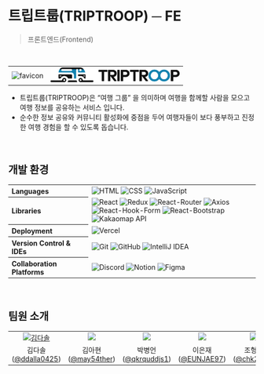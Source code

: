 # 트립트룹(TRIPTROOP) ─ FE  
> 프론트엔드(Frontend)

<br/>

<table>
  <tbody>
    <tr>
      <td>
        <img src="https://avatars.githubusercontent.com/u/168394855?s=200&v=4" height="150" alt="favicon">
      </td>
      <td>
        <picture>
          <source media="(prefers-color-scheme: dark)" srcset="https://github.com/2024-TikiTaka/.github/blob/main/assets/logo/logo_triptroop_horizontal_darkmode.png?raw=true">
          <img src="https://github.com/2024-TikiTaka/.github/blob/main/assets/logo/logo_triptroop_horizontal_lightmode.png?raw=true" height="30">
        </picture>
      </td>
    </tr>
  </tbody>
</table>

- 트립트룹(TRIPTROOP)은 “여행 그룹” 을 의미하며 여행을 함께할 사람을 모으고 여행 정보를 공유하는 서비스 입니다.
- 순수한 정보 공유와 커뮤니티 활성화에 중점을 두어 여행자들이 보다 풍부하고 진정한 여행 경험을 할 수 있도록 돕습니다.

<br/>

## 개발 환경

<table>
 <tbody>
    <tr>
      <th align="left">Languages</th>
      <td>
        <img alt="HTML" src="https://img.shields.io/badge/HTML-E34F26?style=flat-square&logo=html5&logoColor=white" />
        <img alt="CSS" src="https://img.shields.io/badge/CSS-1572B6?style=flat-square&logo=css3&logoColor=white" />
        <img alt="JavaScript" src="https://img.shields.io/badge/JavaScript-%23323330?style=flat-square&logo=javascript&logoColor=%23F7DF1E">
      </td>
    </tr>
    <tr>
      <th align="left">Libraries</th>
      <td>
        <img alt="React" src="https://img.shields.io/badge/React-%2320232a?style=flat-square&logo=react&logoColor=%2361DAFB">
        <img alt="Redux" src="https://img.shields.io/badge/Redux-%23593d88?style=flat-square&logo=redux&logoColor=white">
        <img alt="React-Router" src="https://img.shields.io/badge/React_Router-CA4245?style=flat-square&logo=reactrouter&logoColor=white">
        <img alt="Axios" src="https://img.shields.io/badge/Axios-ffffff?style=flat-square&logo=axios&logoColor=671ddf">
        <br/>
        <img alt="React-Hook-Form" src="https://img.shields.io/badge/React_Hook_Form-ec5990?style=flat-square&logo=React-Hook-Form&logoColor=white" />
        <img alt="React-Bootstrap" src="https://img.shields.io/badge/React_Bootstrap-41E0FD?style=flat-square&logo=reactbootstrap&logoColor=white" />
        <img alt="Kakaomap API" src="https://img.shields.io/badge/Kakaomap_API-%23323330?style=flat-square&logo=kakaotalk&color=%23323330&logoColor=%23F7DF1E" />
      </td>
    </tr>
    <tr>
      <th align="left">Deployment</th>
      <td>
        <img alt="Vercel" src="https://img.shields.io/badge/Vercel-%23000000?style=flat-square&logo=vercel&logoColor=white" />
      </td>
    </tr>
    <tr>
      <th align="left">Version Control & IDEs</th>
      <td>
        <img alt="Git" src="https://img.shields.io/badge/Git-F05032?style=flat-square&logo=git&logoColor=white" />
        <img alt="GitHub" src="https://img.shields.io/badge/GitHub-181717?style=flat-square&logo=github&logoColor=white" />
        <img alt="IntelliJ IDEA" src="https://img.shields.io/badge/IntelliJ_IDEA-000000?style=flat-square&logo=intellij-idea&logoColor=white" />
      </td>
    </tr>
     <tr>
      <th align="left">Collaboration Platforms</th>
      <td>
        <img alt="Discord" src="https://img.shields.io/badge/Discord-%235865F2.svg?style=flat-square&logo=discord&logoColor=white" />
        <img alt="Notion" src="https://img.shields.io/badge/Notion-%23000000?style=flat-square&logo=notion&logoColor=white" />
        <img alt="Figma" src="https://img.shields.io/badge/Figma-%23F24E1E?style=flat-square&logo=figma&logoColor=white" />
      </td>
    </tr>
  </tbody>
</table>
<br />

## 팀원 소개

<table>
  <tbody>
    <tr>
      <!-- 김다솔 -->
      <td align="center">
        <a href="https://github.com/ddalla0425"><img alt="김다솔" src="https://avatars.githubusercontent.com/u/154950177?v=4" height="125" /></a>
      </td>
      <!-- 김아현 -->
      <td align="center">
        <a href="https://github.com/may54ther"><img src="https://avatars.githubusercontent.com/u/42160693?s=96&v=4" height="125" /></a>
        </a>
      </td>
    <!-- 박병언 -->
      <td align="center">
        <a href="https://github.com/qkrquddjs1"><img src="https://avatars.githubusercontent.com/u/154950075?s=60&v=4" height="125" /></a>
      </td>
    <!-- 이은재 -->
      <td align="center">
        <a href="https://github.com/EUNJAE97"><img src="https://avatars.githubusercontent.com/u/154950170?s=96&v=4" height="125" /></a>
      </td>
    <!-- 조형기 -->
      <td align="center">
        <a href="https://github.com/chk2023"><img src="https://avatars.githubusercontent.com/u/120306336?s=96&v=4" height="125" /></a>
      </td>
    </tr>
    <tr>
      <!-- 김다솔 -->
      <td align="center">
       김다솔 
       <br />(<a href="https://github.com/ddalla0425">@ddalla0425</a>)
      </td>
      <!-- 김아현 -->
      <td align="center">
         김아현
        <br />(<a href="https://github.com/may54ther">@may54ther</a>)
        </a>
      </td>
    <!-- 박병언 -->
      <td align="center">
         박병언
        <br />(<a href="https://github.com/qkrquddjs1">@qkrquddjs1</a>)
      </td>
    <!-- 이은재 -->
      <td align="center">
         이은재
        <br />(<a href="https://github.com/yunii2222">@EUNJAE97</a>)
      </td>
    <!-- 조형기 -->
      <td align="center">
        조형기
        <br />(<a href="https://github.com/chk2023">@chk2023</a>)
      </td>
    </tr>
</tbody>
</table>


<!--

| 김다솔 | 김아현 | 박병언 | 이은재 | 조형기 |    
|:--------------:|:--------------:|:--------------:|:--------------:|:--------------:| 
| [<img src="https://avatars.githubusercontent.com/u/154950177?v=4" height=100 width=100> <br/> @ddalla0425](https://github.com/ddalla0425) |[<img src="https://avatars.githubusercontent.com/u/42160693?s=96&v=4" height=100 width=100> <br/> @may54ther](https://github.com/may54ther) | [<img src="https://avatars.githubusercontent.com/u/154950075?s=60&v=4" height=100 width=100> <br/> @qkrquddjs1](https://github.com/qkrquddjs1) | [<img src="https://avatars.githubusercontent.com/u/154950170?v=4" height=100 width=100> <br/> @EUNJAE97](https://github.com/EUNJAE97) |[<img src="https://avatars.githubusercontent.com/u/120306336?v=4" height=100 width=100> <br/> @chk2023](https://github.com/chk2023) |
| 신고, 차단, 관리자 |  회원, 매칭 | 여행지 소개, 여행 기록 | 일정, 동행글 | 채팅, 친구  |


## 주요 기능

## 프로젝트 구조

## ERD

## 개선 목표

## 트러블 슈팅

## 프로젝트 후기


## 규칙

-   [Git, Github 커밋 가이드](https://github.com/2024-TikiTaka/fe-triptroop/wiki/%EC%BB%A4%EB%B0%8B-%EA%B0%80%EC%9D%B4%EB%93%9C)
-->

